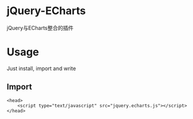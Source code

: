 # jQuery-ECharts

jQuery与ECharts整合的插件

# Usage
Just install, import and write

## Import
	<head>
		<script type="text/javascript" src="jquery.echarts.js"></script>
	</head>	
